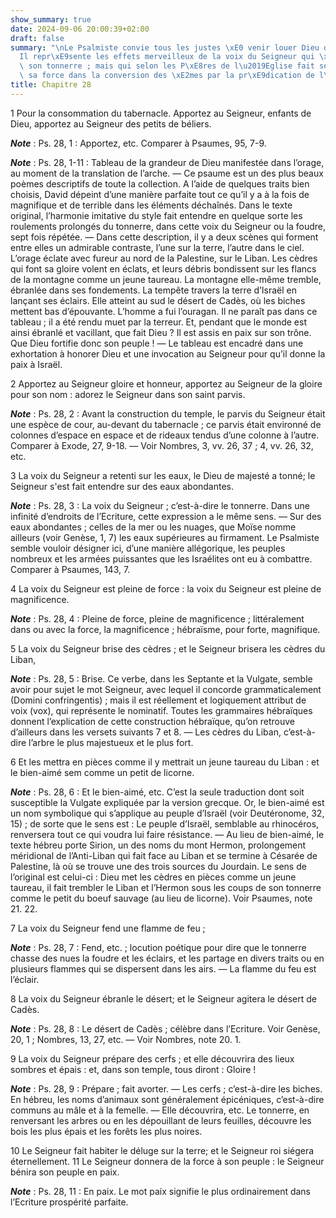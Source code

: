 ```yaml
---
show_summary: true
date: 2024-09-06 20:00:39+02:00
draft: false
summary: "\nLe Psalmiste convie tous les justes \xE0 venir louer Dieu dans son temple.\n\
  Il repr\xE9sente les effets merveilleux de la voix du Seigneur qui \xE9clate dans\
  \ son tonnerre ; mais qui selon les P\xE8res de l\u2019Eglise fait sentir plus heureusement\
  \ sa force dans la conversion des \xE2mes par la pr\xE9dication de l\u2019Evangile.\n"
title: Chapitre 28
---
```





1 Pour la consommation du tabernacle. Apportez au Seigneur, enfants de Dieu, apportez au Seigneur des petits de béliers.

***Note*** :  Ps. 28, 1 : Apportez, etc. Comparer à Psaumes, 95, 7-9.

***Note*** :  Ps. 28, 1-11 : Tableau de la grandeur de Dieu manifestée dans l’orage, au moment de la translation de l’arche. ― Ce psaume est un des plus beaux poèmes descriptifs de toute la collection. A l’aide de quelques traits bien choisis, David dépeint d’une manière parfaite tout ce qu’il y a à la fois de magnifique et de terrible dans les éléments déchaînés. Dans le texte original, l’harmonie imitative du style fait entendre en quelque sorte les roulements prolongés du tonnerre, dans cette voix du Seigneur ou la foudre, sept fois répétée. ― Dans cette description, il y a deux scènes qui forment entre elles un admirable contraste, l’une sur la terre, l’autre dans le ciel. L’orage éclate avec fureur au nord de la Palestine, sur le Liban. Les cèdres qui font sa gloire volent en éclats, et leurs débris bondissent sur les flancs de la montagne comme un jeune taureau. La montagne elle-même tremble, ébranlée dans ses fondements. La tempête travers la terre d’Israël en lançant ses éclairs. Elle atteint au sud le désert
de Cadès, où les biches mettent bas d’épouvante. L’homme a fui l’ouragan. Il ne paraît pas dans ce tableau ; il a été rendu muet par la terreur. Et, pendant que le monde est ainsi ébranlé et vacillant, que fait Dieu ? Il est assis en paix sur son trône. Que Dieu fortifie donc son peuple ! ― Le tableau est encadré dans une exhortation à honorer Dieu et une invocation au Seigneur pour qu’il donne la paix à Israël.


2 Apportez au Seigneur gloire et honneur, apportez au Seigneur de la gloire pour son nom : adorez le Seigneur dans son saint parvis.

***Note*** :  Ps. 28, 2 : Avant la construction du temple, le parvis du Seigneur était une espèce de cour, au-devant du tabernacle ; ce parvis était environné de colonnes d’espace en espace et de rideaux tendus d’une colonne à l’autre. Comparer à Exode, 27, 9-18. ― Voir Nombres, 3, vv. 26, 37 ; 4, vv. 26, 32, etc.


3 La voix du Seigneur a retenti sur les eaux, le Dieu de majesté a tonné; le Seigneur s'est fait entendre sur des eaux abondantes.

***Note*** :  Ps. 28, 3 : La voix du Seigneur ; c’est-à-dire le tonnerre. Dans une infinité d’endroits de l’Ecriture, cette expression a le même sens. ― Sur des eaux abondantes ; celles de la mer ou les nuages, que Moïse nomme ailleurs (voir Genèse, 1, 7) les eaux supérieures au firmament. Le Psalmiste semble vouloir désigner ici, d’une manière allégorique, les peuples nombreux et les armées puissantes que les Israélites ont eu à combattre. Comparer à Psaumes, 143, 7.

4 La voix du Seigneur est pleine de force : la voix du Seigneur est pleine de magnificence.

***Note*** :  Ps. 28, 4 : Pleine de force, pleine de magnificence ; littéralement dans ou avec la force, la magnificence ; hébraïsme, pour forte, magnifique.


5 La voix du Seigneur brise des cèdres ; et le Seigneur brisera les cèdres du Liban,

***Note*** :  Ps. 28, 5 : Brise. Ce verbe, dans les Septante et la Vulgate, semble avoir pour sujet le mot Seigneur, avec lequel il concorde grammaticalement (Domini confringentis) ; mais il est réellement et logiquement attribut de voix (vox), qui représente le nominatif. Toutes les grammaires hébraïques donnent l’explication de cette construction hébraïque, qu’on retrouve d’ailleurs dans les versets suivants 7 et 8. ― Les cèdres du Liban, c’est-à-dire l’arbre le plus majestueux et le plus fort.

6 Et les mettra en pièces comme il y mettrait un jeune taureau du Liban : et le bien-aimé sem comme un petit de licorne.

***Note*** :  Ps. 28, 6 : Et le bien-aimé, etc. C’est la seule traduction dont soit susceptible la Vulgate expliquée par la version grecque. Or, le bien-aimé est un nom symbolique qui s’applique au peuple d’Israël (voir Deutéronome, 32, 15) ; de sorte que le sens est : Le peuple d’Israël, semblable au rhinocéros, renversera tout ce qui voudra lui faire résistance. ― Au lieu de bien-aimé, le texte hébreu porte Sirion, un des noms du mont Hermon, prolongement méridional de l’Anti-Liban qui fait face au Liban et se termine à Césarée de Palestine, là où se trouve une des trois sources du Jourdain. Le sens de l’original est celui-ci : Dieu met les cèdres en pièces comme un jeune taureau, il fait trembler le Liban et l’Hermon sous les coups de son tonnerre comme le petit du boeuf sauvage (au lieu de licorne). Voir Psaumes, note 21. 22.


7 La voix du Seigneur fend une flamme de feu ;

***Note*** :  Ps. 28, 7 : Fend, etc. ; locution poétique pour dire que le tonnerre chasse des nues la foudre et les éclairs, et les partage en divers traits ou en plusieurs flammes qui se dispersent dans les airs. ― La flamme du feu est l’éclair.

8 La voix du Seigneur ébranle le désert; et le Seigneur agitera le désert de Cadès.

***Note*** :  Ps. 28, 8 : Le désert de Cadès ; célèbre dans l’Ecriture. Voir Genèse, 20, 1 ; Nombres, 13, 27, etc. ― Voir Nombres, note 20. 1.


9 La voix du Seigneur prépare des cerfs ; et elle découvrira des lieux sombres et épais : et, dans son temple, tous diront : Gloire !

***Note*** :  Ps. 28, 9 : Prépare ; fait avorter. ― Les cerfs ; c’est-à-dire les biches. En hébreu, les noms d’animaux sont généralement épicéniques, c’est-à-dire communs au mâle et à la femelle. ― Elle découvrira, etc. Le tonnerre, en renversant les arbres ou en les dépouillant de leurs feuilles, découvre les bois les plus épais et les forêts les plus noires.


10 Le Seigneur fait habiter le déluge sur la terre; et le Seigneur roi siégera éternellement. 11 Le Seigneur donnera de la force à son peuple : le Seigneur bénira son peuple en paix.

***Note*** :  Ps. 28, 11 : En paix. Le mot paix signifie le plus ordinairement dans l’Ecriture prospérité parfaite.

